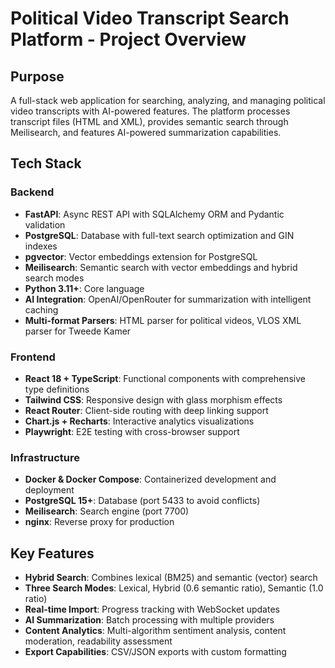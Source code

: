 # Political Video Transcript Search Platform - Project Overview

## Purpose
A full-stack web application for searching, analyzing, and managing political video transcripts with AI-powered features. The platform processes transcript files (HTML and XML), provides semantic search through Meilisearch, and features AI-powered summarization capabilities.

## Tech Stack

### Backend
- **FastAPI**: Async REST API with SQLAlchemy ORM and Pydantic validation
- **PostgreSQL**: Database with full-text search optimization and GIN indexes
- **pgvector**: Vector embeddings extension for PostgreSQL
- **Meilisearch**: Semantic search with vector embeddings and hybrid search modes
- **Python 3.11+**: Core language
- **AI Integration**: OpenAI/OpenRouter for summarization with intelligent caching
- **Multi-format Parsers**: HTML parser for political videos, VLOS XML parser for Tweede Kamer

### Frontend
- **React 18 + TypeScript**: Functional components with comprehensive type definitions
- **Tailwind CSS**: Responsive design with glass morphism effects
- **React Router**: Client-side routing with deep linking support
- **Chart.js + Recharts**: Interactive analytics visualizations
- **Playwright**: E2E testing with cross-browser support

### Infrastructure
- **Docker & Docker Compose**: Containerized development and deployment
- **PostgreSQL 15+**: Database (port 5433 to avoid conflicts)
- **Meilisearch**: Search engine (port 7700)
- **nginx**: Reverse proxy for production

## Key Features
- **Hybrid Search**: Combines lexical (BM25) and semantic (vector) search
- **Three Search Modes**: Lexical, Hybrid (0.6 semantic ratio), Semantic (1.0 ratio)
- **Real-time Import**: Progress tracking with WebSocket updates
- **AI Summarization**: Batch processing with multiple providers
- **Content Analytics**: Multi-algorithm sentiment analysis, content moderation, readability assessment
- **Export Capabilities**: CSV/JSON exports with custom formatting